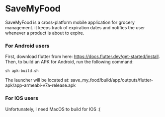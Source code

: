 # SaveMyFood
SaveMyFood is a cross-platform mobile application for grocery management. it keeps track of expiration dates and notifies the user whenever a product is about to expire.

### For Android users

First, download flutter from here: https://docs.flutter.dev/get-started/install. 
Then, to build an APK for Android, run the following command:
```
sh apk-build.sh
```
The launcher will be located at:
save_my_food/build/app/outputs/flutter-apk/app-armeabi-v7a-release.apk

### For IOS users

Unfortunately, I need MacOS to build for IOS :(
